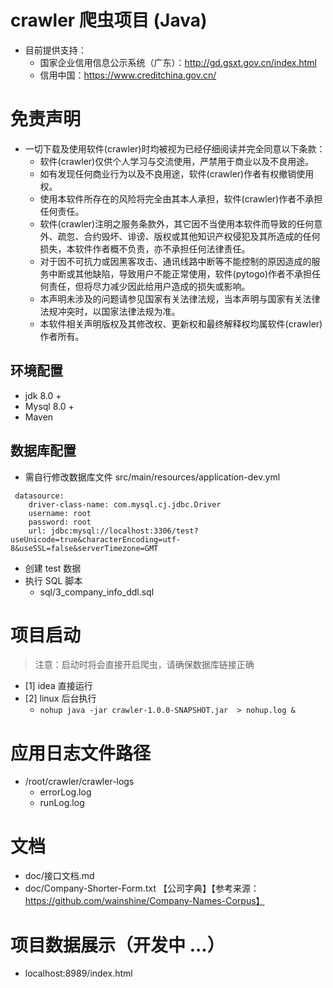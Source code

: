 # crawler 爬虫项目 (Java)
- 目前提供支持：
  - 国家企业信用信息公示系统（广东）：http://gd.gsxt.gov.cn/index.html
  - 信用中国：https://www.creditchina.gov.cn/


# 免责声明
- 一切下载及使用软件(crawler)时均被视为已经仔细阅读并完全同意以下条款： 
  - 软件(crawler)仅供个人学习与交流使用，严禁用于商业以及不良用途。 
  - 如有发现任何商业行为以及不良用途，软件(crawler)作者有权撤销使用权。 
  - 使用本软件所存在的风险将完全由其本人承担，软件(crawler)作者不承担任何责任。 
  - 软件(crawler)注明之服务条款外，其它因不当使用本软件而导致的任何意外、疏忽、合约毁坏、诽谤、版权或其他知识产权侵犯及其所造成的任何损失，本软件作者概不负责，亦不承担任何法律责任。 
  - 对于因不可抗力或因黑客攻击、通讯线路中断等不能控制的原因造成的服务中断或其他缺陷，导致用户不能正常使用，软件(pytogo)作者不承担任何责任，但将尽力减少因此给用户造成的损失或影响。 
  - 本声明未涉及的问题请参见国家有关法律法规，当本声明与国家有关法律法规冲突时，以国家法律法规为准。 
  - 本软件相关声明版权及其修改权、更新权和最终解释权均属软件(crawler)作者所有。

## 环境配置
- jdk 8.0 + 
- Mysql 8.0 +
- Maven

## 数据库配置
- 需自行修改数据库文件 src/main/resources/application-dev.yml
```
 datasource:
    driver-class-name: com.mysql.cj.jdbc.Driver
    username: root
    password: root
    url: jdbc:mysql://localhost:3306/test?useUnicode=true&characterEncoding=utf-8&useSSL=false&serverTimezone=GMT
```
- 创建 test 数据
- 执行 SQL 脚本
  - sql/3_company_info_ddl.sql

# 项目启动 
> 注意：启动时将会直接开启爬虫，请确保数据库链接正确
- [1] idea 直接运行 
- [2] linux 后台执行
    - `nohup java -jar crawler-1.0.0-SNAPSHOT.jar  > nohup.log &`

# 应用日志文件路径
- /root/crawler/crawler-logs
  - errorLog.log
  - runLog.log

# 文档
- doc/接口文档.md
- doc/Company-Shorter-Form.txt 【公司字典】【参考来源：https://github.com/wainshine/Company-Names-Corpus】

# 项目数据展示（开发中 ...）
- localhost:8989/index.html
